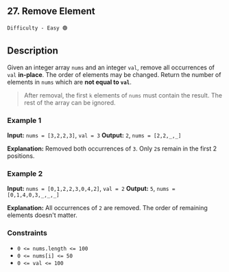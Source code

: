 ##  27. Remove Element

`Difficulty - Easy 🟢`

## Description

Given an integer array `nums` and an integer `val`, remove all occurrences of `val` **in-place**. The order of elements may be changed.
Return the number of elements in `nums` which are **not equal to `val`**.

> After removal, the first `k` elements of `nums` must contain the result. The rest of the array can be ignored.

### Example 1

**Input:**
`nums = [3,2,2,3]`, `val = 3`
**Output:**
`2`, `nums = [2,2,_,_]`

**Explanation:**
Removed both occurrences of `3`. Only `2`s remain in the first 2 positions.

### Example 2

**Input:**
`nums = [0,1,2,2,3,0,4,2]`, `val = 2`
**Output:**
`5`, `nums = [0,1,4,0,3,_,_,_]`

**Explanation:**
All occurrences of `2` are removed. The order of remaining elements doesn't matter.

### Constraints

* `0 <= nums.length <= 100`
* `0 <= nums[i] <= 50`
* `0 <= val <= 100`
